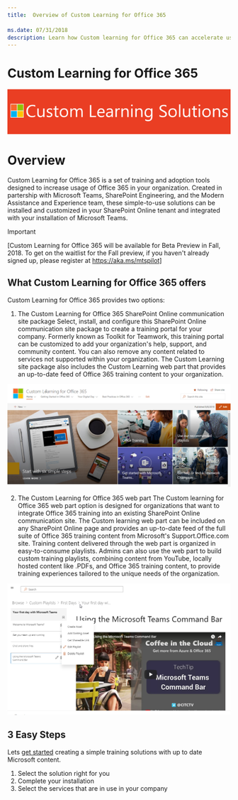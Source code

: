 ```yaml
---
title:  Overview of Custom Learning for Office 365

ms.date: 07/31/2018
description: Learn how Custom learning for Office 365 can accelerate usage and adoption of Office 365 in your organization
---
```


# Custom Learning for Office 365

![Custom Learning Solutions header](customlearning/media/clsheader.png)
# Overview

Custom Learning for Office 365 is a set of training and adoption tools designed to increase usage of Office 365 in your organization. Created in partership with Microsoft Teams, SharePoint Engineering, and the Modern Assistance and Experience team, these simple-to-use solutions can be installed and customized in your SharePoint Online tenant and integrated with your installation of Microsoft Teams.

> [!IMPORTANT]
> [Custom Learning for Office 365 will be available for Beta Preview in Fall, 2018. To get on the waitlist for the Fall preview, if you haven't already signed up,  please register at https://aka.ms/mtspilot]

## What Custom Learning for Office 365 offers

Custom Learning for Office 365 provides two options: 

1. The Custom Learning for Office 365 SharePoint Online communication site package
Select, install, and configure this SharePoint Online communication site package to create a training portal for your company. Formerly known as Toolkit for Teamwork, this training portal can be customized to add your organization's help, support, and community content. You can also remove any content related to services not supported within your organization. The Custom Learning site package also includes the Custom Learning web part that provides an up-to-date feed of Office 365 training content to your organization. 

![Custom Learning for Office 365 site experience](/customlearning/media/clo365homepage.png)

2. The Custom Learning for Office 365 web part 
The Custom learning for Office 365 web part option is designed for organizations that want to integrate Office 365 training into an existing SharePoint Online communication site. The Custom learning web part can be included on any SharePoint Online page and provides an up-to-date feed of the full suite of Office 365 training content from Microsoft's Support.Office.com site. Training content delivered through the web part is organized in easy-to-consume playlists. Admins can also use the web part to build custom training playlists, combining content from YouTube, locally hosted content like .PDFs, and Office 365 training content, to provide training experiences tailored to the unique needs of the organization.

![Custom Learning for Office 365 webpart](/customlearning/media/clo365customplaylist.png)

## 3 Easy Steps

Lets [get started](getstarted.md) creating a simple training solutions with up to date Microsoft content.

1. Select the solution right for you
2. Complete your installation
3. Select the services that are in use in your company



